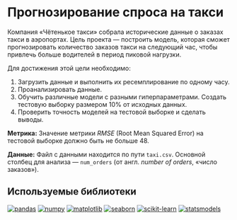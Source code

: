 # Прогнозирование спроса на такси 

Компания «Чётенькое такси» собрала исторические данные о заказах такси в аэропортах. Цель проекта — построить модель, которая сможет прогнозировать количество заказов такси на следующий час, чтобы привлечь больше водителей в период пиковой нагрузки.

Для достижения этой цели необходимо:
1. Загрузить данные и выполнить их ресемплирование по одному часу.
2. Проанализировать данные.
3. Обучить различные модели с разными гиперпараметрами. Создать тестовую выборку размером 10% от исходных данных.
4. Проверить точность моделей на тестовой выборке и сделать выводы.

**Метрика:**
Значение метрики *RMSE* (Root Mean Squared Error) на тестовой выборке должно быть не больше 48.

**Данные:**
Файл с данными находится по пути `taxi.csv`. Основной столбец для анализа — `num_orders` (от англ. *number of orders*, «число заказов»).

## Используемые библиотеки

[![pandas](https://img.shields.io/badge/pandas-1.3.3-blue)](https://pandas.pydata.org/)
[![numpy](https://img.shields.io/badge/numpy-1.21.2-orange)](https://numpy.org/)
[![matplotlib](https://img.shields.io/badge/matplotlib-3.4.3-blue)](https://matplotlib.org/)
[![seaborn](https://img.shields.io/badge/seaborn-0.11.2-orange)](https://seaborn.pydata.org/)
[![scikit-learn](https://img.shields.io/badge/scikit--learn-0.24.2-green)](https://scikit-learn.org/)
[![statsmodels](https://img.shields.io/badge/statsmodels-0.12.2-red)](https://www.statsmodels.org/)
